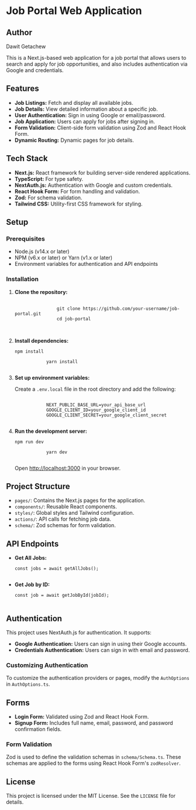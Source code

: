 <title>Job Portal Web Application - README</title>

<h1>Job Portal Web Application</h1>
<h2>Author</h2>
<p>Dawit Getachew</p>

<p>This is a Next.js-based web application for a job portal that allows users to search and apply for job opportunities, and also includes authentication via Google and credentials.</p>

<h2>Features</h2>
<ul>
    <li><strong>Job Listings:</strong> Fetch and display all available jobs.</li>
    <li><strong>Job Details:</strong> View detailed information about a specific job.</li>
    <li><strong>User Authentication:</strong> Sign in using Google or email/password.</li>
    <li><strong>Job Application:</strong> Users can apply for jobs after signing in.</li>
    <li><strong>Form Validation:</strong> Client-side form validation using Zod and React Hook Form.</li>
    <li><strong>Dynamic Routing:</strong> Dynamic pages for job details.</li>
</ul>

<h2>Tech Stack</h2>
<ul>
    <li><strong>Next.js:</strong> React framework for building server-side rendered applications.</li>
    <li><strong>TypeScript:</strong> For type safety.</li>
    <li><strong>NextAuth.js:</strong> Authentication with Google and custom credentials.</li>
    <li><strong>React Hook Form:</strong> For form handling and validation.</li>
    <li><strong>Zod:</strong> For schema validation.</li>
    <li><strong>Tailwind CSS:</strong> Utility-first CSS framework for styling.</li>
</ul>

<h2>Setup</h2>

<h3>Prerequisites</h3>
<ul>
    <li>Node.js (v14.x or later)</li>
    <li>NPM (v6.x or later) or Yarn (v1.x or later)</li>
    <li>Environment variables for authentication and API endpoints</li>
</ul>

<h3>Installation</h3>
<ol>
    <li><strong>Clone the repository:</strong>
        <pre>
            <code>
                git clone https://github.com/your-username/job-portal.git 
                cd job-portal
            </code>
        </pre>
    </li>
    <li><strong>Install dependencies:</strong>
        <pre><code>npm install
            <!-- or -->
            yarn install
        </code></pre>
    </li>
    <li><strong>Set up environment variables:</strong>
        <p>Create a <code>.env.local</code> file in the root directory and add the following:</p>
        <pre><code>
            NEXT_PUBLIC_BASE_URL=your_api_base_url
            GOOGLE_CLIENT_ID=your_google_client_id
            GOOGLE_CLIENT_SECRET=your_google_client_secret
        </code></pre>
    </li>
    <li><strong>Run the development server:</strong>
        <pre><code>npm run dev
            <!-- or -->
            yarn dev
        </code></pre>
        <p>Open <a href="http://localhost:3000">http://localhost:3000</a> in your browser.</p>
    </li>
</ol>

<h2>Project Structure</h2>
<ul>
    <li><code>pages/</code>: Contains the Next.js pages for the application.</li>
    <li><code>components/</code>: Reusable React components.</li>
    <li><code>styles/</code>: Global styles and Tailwind configuration.</li>
    <li><code>actions/</code>: API calls for fetching job data.</li>
    <li><code>schema/</code>: Zod schemas for form validation.</li>
</ul>

<h2>API Endpoints</h2>
<ul>
    <li><strong>Get All Jobs:</strong>
        <pre><code>const jobs = await getAllJobs();
        </code></pre>
    </li>
    <li><strong>Get Job by ID:</strong>
        <pre><code>const job = await getJobById(jobId);
        </code></pre>
    </li>
</ul>

<h2>Authentication</h2>
<p>This project uses NextAuth.js for authentication. It supports:</p>
<ul>
    <li><strong>Google Authentication:</strong> Users can sign in using their Google accounts.</li>
    <li><strong>Credentials Authentication:</strong> Users can sign in with email and password.</li>
</ul>

<h3>Customizing Authentication</h3>
<p>To customize the authentication providers or pages, modify the <code>AuthOptions</code> in <code>AuthOptions.ts</code>.</p>

<h2>Forms</h2>
<ul>
    <li><strong>Login Form:</strong> Validated using Zod and React Hook Form.</li>
    <li><strong>Signup Form:</strong> Includes full name, email, password, and password confirmation fields.</li>
</ul>

<h3>Form Validation</h3>
<p>Zod is used to define the validation schemas in <code>schema/Schema.ts</code>. These schemas are applied to the forms using React Hook Form's <code>zodResolver</code>.</p>

<h2>License</h2>
<p>This project is licensed under the MIT License. See the <code>LICENSE</code> file for details.</p> 